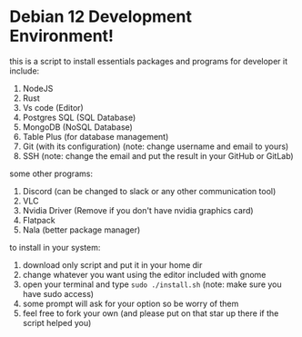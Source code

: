 # Debian 12 Development Environment!

this is a script to install essentials packages and programs for developer
it include: 
1. NodeJS
2. Rust
3. Vs code (Editor)
4. Postgres SQL (SQL Database)
5. MongoDB (NoSQL Database)
6. Table Plus (for database management)
7. Git (with its configuration) (note: change username and email to yours)
8. SSH (note: change the email and put the result in your GitHub or GitLab)

some other programs: 
1. Discord (can be changed to slack or any other communication tool)
2. VLC
3. Nvidia Driver (Remove if you don't have nvidia graphics card)
4. Flatpack 
5. Nala (better package manager)

to install in your system: 
1. download only script and put it in your home dir
2. change whatever you want using the editor included with gnome
3. open your terminal and type <code>sudo ./install.sh</code> (note: make sure you have sudo access)
4. some prompt will ask for your option so be worry of them
5. feel free to fork your own (and please put on that star up there if the script helped you)
